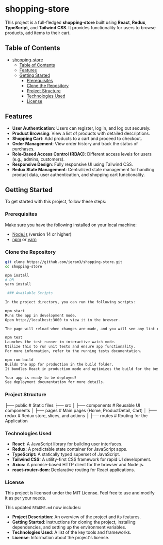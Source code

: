 # shopping-store

This project is a full-fledged **shopping-store** built using **React**, **Redux**, **TypeScript**, and **Tailwind CSS**. It provides functionality for users to browse products, add items to their cart.

## Table of Contents

- [shopping-store](#shopping-store)
  - [Table of Contents](#table-of-contents)
  - [Features](#features)
  - [Getting Started](#getting-started)
    - [Prerequisites](#prerequisites)
    - [Clone the Repository](#clone-the-repository)
    - [Project Structure](#project-structure)
    - [Technologies Used](#technologies-used)
    - [License](#license)

## Features

- **User Authentication**: Users can register, log in, and log out securely.
- **Product Browsing**: View a list of products with detailed descriptions.
- **Shopping Cart**: Add products to a cart and proceed to checkout.
- **Order Management**: View order history and track the status of purchases.
- **Role-Based Access Control (RBAC)**: Different access levels for users (e.g., admins, customers).
- **Responsive Design**: Fully responsive UI using Tailwind CSS.
- **Redux State Management**: Centralized state management for handling product data, user authentication, and shopping cart functionality.

## Getting Started

To get started with this project, follow these steps:

### Prerequisites

Make sure you have the following installed on your local machine:

- [Node.js](https://nodejs.org/en/) (version 14 or higher)
- [npm](https://www.npmjs.com/) or [yarn](https://yarnpkg.com/)

### Clone the Repository

```bash
git clone https://github.com/iqram3/shopping-store.git
cd shopping-store

npm install
# OR
yarn install

 ### Available Scripts
    
In the project directory, you can run the following scripts:

npm start
Runs the app in development mode.
Open http://localhost:3000 to view it in the browser.

The page will reload when changes are made, and you will see any lint errors in the console.

npm test
Launches the test runner in interactive watch mode.
Utilize this to run unit tests and ensure app functionality.
For more information, refer to the running tests documentation.

npm run build
Builds the app for production in the build folder.
It bundles React in production mode and optimizes the build for the best performance.

Your app is ready to be deployed!
See deployment documentation for more details.
```
### Project Structure

├── public              # Static files
├── src
│   ├── components      # Reusable UI components
│   ├── pages           # Main pages (Home, ProductDetail, Cart)
│   ├── redux           # Redux store, slices, and actions
│   ├── routes          # Routing for the Application

### Technologies Used

 - **React:** A JavaScript library for building user interfaces.
 - **Redux:** A predictable state container for JavaScript apps.
 - **TypeScript:** A statically typed superset of JavaScript.
 - **Tailwind CSS:** A utility-first CSS framework for rapid UI development.
 - **Axios:** A promise-based HTTP client for the browser and Node.js.
 - **react-router-dom:** Declarative routing for React applications.

### License
This project is licensed under the MIT License. Feel free to use and modify it as per your needs.

This updated `README.md` now includes:

- **Project Description**: An overview of the project and its features.
- **Getting Started**: Instructions for cloning the project, installing dependencies, and setting up the environment variables.
- **Technologies Used**: A list of the key tools and frameworks.
- **License**: Information about the project's license.
